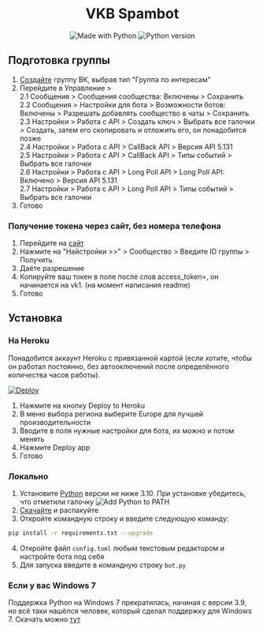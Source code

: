 <h1 align="center">VKB Spambot</h1>
<p align="center">
    <img alt="Made with Python" src="https://img.shields.io/badge/Made%20with-Python-%23FFD242?logo=python&logoColor=white"></img>
	<img alt="Python version" src="https://img.shields.io/badge/python-3.10-blue.svg"></img>
</p>

## Подготовка группы
1. [Создайте](https://vk.com/groups?w=groups_create) группу ВК, выбрав тип "Группа по интересам"
2. Перейдите в Управление ><br>
	2.1 Сообщения > Сообщения сообщества: Включены > Сохранить<br>
	2.2 Сообщения > Настройки для бота > Возможности ботов: Включены > Разрешать добавлять сообщество в чаты > Сохранить<br>
	2.3 Настройки > Работа с API > Создать ключ > Выбрать все галочки > Создать, затем его скопировать и отложить его, он понадобится позже<br>
	2.4 Настройки > Работа с API > CallBack API > Версия API 5.131<br>
	2.5 Настройки > Работа с API > CallBack API > Типы событий > Выбрать все галочки<br>
	2.6 Настройки > Работа с API > Long Poll API > Long Poll API: Включено > Версия API 5.131<br>
	2.7 Настройки > Работа с API > Long Poll API > Типы событий > Выбрать все галочки<br>
3. Готово
### Получение токена через сайт, без номера телефона

1. Перейдите на [сайт](https://vkhost.github.io/)
2. Нажмите на "Найстройки >>" > Сообщество > Введите ID группы > Получить
3. Даёте разрешение
4. Копируйте ваш токен в поле после слов access_token=, он начинается на vk1. (на момент написания readme)
5. Готово

## Установка
### На Heroku
Понадобится аккаунт Heroku с привязанной картой (если хотите, чтобы он работал постоянно, без автооключений после определённого количества часов работы).

[![Deploy](https://www.herokucdn.com/deploy/button.svg)](https://heroku.com/deploy?template=https://github.com/Cl0ckHvH/VKB_Spambot)

1. Нажмите на кнопку Deploy to Heroku
2. В меню выбора региона выберите Europe для лучшей производительности
3. Вводите в поля нужные настройки для бота, их можно и потом менять
3. Нажмите Deploy app
4. Готово

### Локально
1. Установите [Python](https://www.python.org/downloads/) версии не ниже 3.10. При установке убедитесь, что отметили галочку ![Add Python to PATH](https://sun9-east.userapi.com/sun9-17/s/v1/ig2/QxsAkYeUkCIWkOfZCyELhXQFbAKHiEdGXo4zWEkinzGT3pEtKV72GGs4tm6HnvgyC5Y1McmByppeXFKeX-PEc__Y.jpg?size=181x19&quality=96&type=album)
2. [Скачайте](https://github.com/Cl0ckHvH/VKB_Spambot/archive/refs/heads/main.zip) и распакуйте
3. Откройте командную строку и введите следующую команду:
```sh
pip install -r requirements.txt --upgrade
```
4. Откройте файл `config.toml` любым текстовым редактором и настройте бота под себя
5. Для запуска введите в командную строку `bot.py`

### Если у вас Windows 7

Поддержка Python на Windows 7 прекратилась, начиная с версии 3.9, но всё таки нашёлся человек, который сделал поддержку для Windows 7. Скачать можно [тут](https://github.com/NulAsh/cpython/releases/tag/v3.10.1win7-1)
